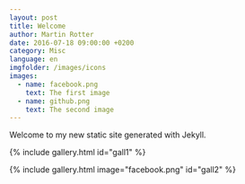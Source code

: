 ```yaml
---
layout: post
title: Welcome
author: Martin Rotter
date: 2016-07-18 09:00:00 +0200
category: Misc
language: en
imgfolder: /images/icons
images:
  - name: facebook.png
    text: The first image
  - name: github.png
    text: The second image
---
```


Welcome to my new static site generated with Jekyll.

{% include gallery.html id="gall1" %}

{% include gallery.html image="facebook.png" id="gall2" %}
